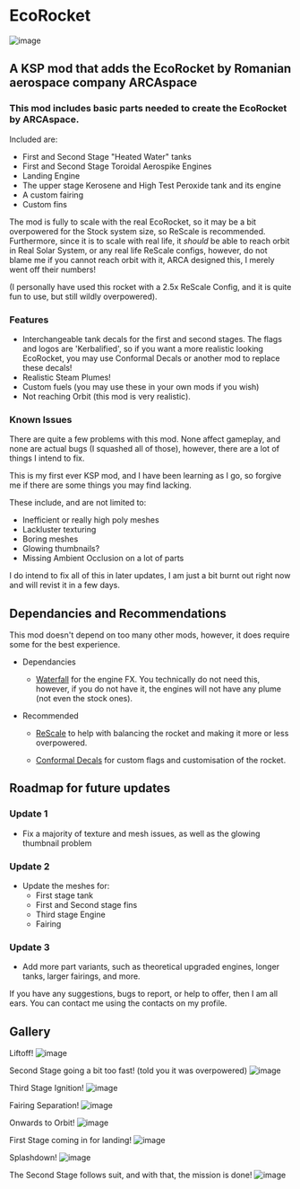 # EcoRocket
![image](https://user-images.githubusercontent.com/107015203/176031635-c1016f71-69a1-492e-8ca0-4945d25d13a4.png)
## A KSP mod that adds the EcoRocket by Romanian aerospace company ARCAspace

### This mod includes basic parts needed to create the EcoRocket by ARCAspace.

Included are: 

- First and Second Stage "Heated Water" tanks
- First and Second Stage Toroidal Aerospike Engines
- Landing Engine
- The upper stage Kerosene and High Test Peroxide tank and its engine
- A custom fairing
- Custom fins

The mod is fully to scale with the real EcoRocket, so it may be a bit overpowered for the Stock system size, so ReScale is recommended. Furthermore, since it is to scale with real life, it *should* be able to reach orbit in Real Solar System, or any real life ReScale configs, however, do not blame me if you cannot reach orbit with it, ARCA designed this, I merely went off their numbers! 

(I personally have used this rocket with a 2.5x ReScale Config, and it is quite fun to use, but still wildly overpowered).

### Features

- Interchangeable tank decals for the first and second stages. The flags and logos are 'Kerbalified', so if you want a more realistic looking EcoRocket, you may use Conformal Decals or another mod to replace these decals!
- Realistic Steam Plumes!
- Custom fuels (you may use these in your own mods if you wish)
- Not reaching Orbit (this mod is very realistic).

### Known Issues

There are quite a few problems with this mod. None affect gameplay, and none are actual bugs (I squashed all of those), however, there are a lot of things I intend to fix.

This is my first ever KSP mod, and I have been learning as I go, so forgive me if there are some things you may find lacking. 

These include, and are not limited to:

- Inefficient or really high poly meshes
- Lackluster texturing
- Boring meshes
- Glowing thumbnails?
- Missing Ambient Occlusion on a lot of parts

I do intend to fix all of this in later updates, I am just a bit burnt out right now and will revist it in a few days. 

## Dependancies and Recommendations

This mod doesn't depend on too many other mods, however, it does require some for the best experience.

- Dependancies

  - [Waterfall](https://forum.kerbalspaceprogram.com/index.php?/topic/196309-112x-waterfall-a-framework-for-continuous-mesh-driven-engine-effects-jan-17/) for the engine FX. You technically do not need this, however, if you do not have it, the engines will not have any plume (not even the stock ones).

- Recommended

  - [ReScale](https://forum.kerbalspaceprogram.com/index.php?/topic/195569-181-191-rescale-continued-v100/) to help with balancing the rocket and making it more or less overpowered. 

  - [Conformal Decals](https://forum.kerbalspaceprogram.com/index.php?/topic/194802-18-112-conformal-decals-0210-decals-done-the-right-way-now-on-ckan/) for custom flags and customisation of the rocket.

## Roadmap for future updates

### Update 1
- Fix a majority of texture and mesh issues, as well as the glowing thumbnail problem

### Update 2
- Update the meshes for:
  - First stage tank
  - First and Second stage fins
  - Third stage Engine
  - Fairing
 
### Update 3 
- Add more part variants, such as theoretical upgraded engines, longer tanks, larger fairings, and more. 

If you have any suggestions, bugs to report, or help to offer, then I am all ears. You can contact me using the contacts on my profile.

## Gallery

Liftoff! ![image](https://user-images.githubusercontent.com/107015203/176033499-659523e4-07e4-4498-80dc-608f41f5fdeb.png)

Second Stage going a bit too fast! (told you it was overpowered) ![image](https://user-images.githubusercontent.com/107015203/176033736-2597b996-616f-411b-a088-a16069fd3c55.png)

Third Stage Ignition! ![image](https://user-images.githubusercontent.com/107015203/176033892-ead404a9-03bc-45cb-a5b3-a72320b9846f.png)

Fairing Separation! ![image](https://user-images.githubusercontent.com/107015203/176033999-3c74709c-7f38-43e3-b163-ee09574fb039.png)

Onwards to Orbit! ![image](https://user-images.githubusercontent.com/107015203/176034165-0fd165ac-7738-49a6-b4f1-59132a5a6f22.png)

First Stage coming in for landing! ![image](https://user-images.githubusercontent.com/107015203/176034675-fc09a023-9511-47bf-b5de-c259b3e2acc2.png)

Splashdown! ![image](https://user-images.githubusercontent.com/107015203/176035026-446290cc-2cb6-4ba7-8156-c5316fa49cdb.png)

The Second Stage follows suit, and with that, the mission is done! ![image](https://user-images.githubusercontent.com/107015203/176036402-874c592b-6fee-47eb-9d25-ec4e59c4cd90.png)
